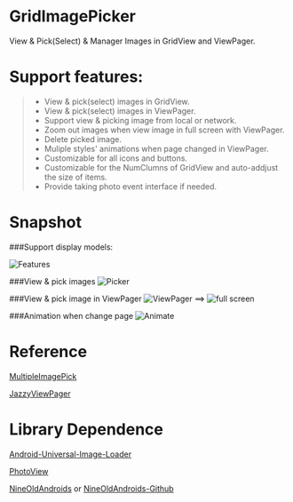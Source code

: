 GridImagePicker
=============

View & Pick(Select) & Manager Images in GridView and ViewPager.

Support features:
=============

>- View & pick(select) images in GridView.
>- View & pick(select) images in ViewPager.
>- Support view & picking image from local or network.
>- Zoom out images when view image in full screen with ViewPager.
>- Delete picked image.
>- Muliple styles' animations when page changed in ViewPager.
>- Customizable for all icons and buttons.
>- Customizable for the NumClumns of GridView and auto-addjust the size of items.
>- Provide taking photo event interface if needed.

Snapshot
======

###Support display models:

![Features](https://github.com/habzy/GridImagePicker/blob/master/snapshot/features.jpg)

###View & pick images
![Picker](https://github.com/habzy/GridImagePicker/blob/master/snapshot/pick_gridview.jpg)

###View & pick image in ViewPager
![ViewPager](https://github.com/habzy/GridImagePicker/blob/master/snapshot/pick_viewpager.jpg) ==> ![full screen](https://github.com/habzy/GridImagePicker/blob/master/snapshot/pick_viewpager_zoomout.jpg)

###Animation when change page
![Animate](https://github.com/habzy/GridImagePicker/blob/master/snapshot/change.jpg)


Reference
=============

[MultipleImagePick](https://github.com/habzy/MultipleImagePick)

[JazzyViewPager](https://github.com/jfeinstein10/JazzyViewPager)

Library Dependence
=============

[Android-Universal-Image-Loader](https://github.com/nostra13/Android-Universal-Image-Loader)

[PhotoView](https://github.com/habzy/PhotoView)

[NineOldAndroids](http://nineoldandroids.com/) or [NineOldAndroids-Github](https://github.com/JakeWharton/NineOldAndroids)
